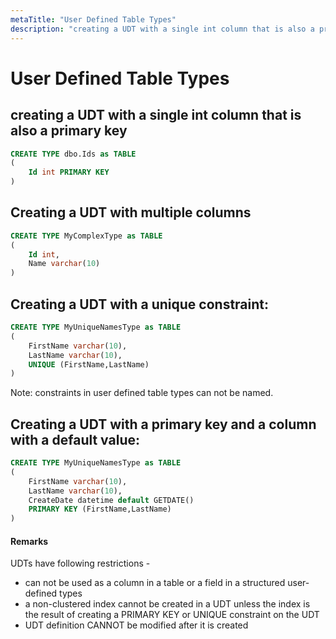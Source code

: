 ```yaml
---
metaTitle: "User Defined Table Types"
description: "creating a UDT with a single int column that is also a primary key, Creating a UDT with multiple columns, Creating a UDT with a unique constraint:, Creating a UDT with a primary key and a column with a default value:"
---
```


# User Defined Table Types




## creating a UDT with a single int column that is also a primary key


```sql
CREATE TYPE dbo.Ids as TABLE
(
    Id int PRIMARY KEY
)

```



## Creating a UDT with multiple columns


```sql
CREATE TYPE MyComplexType as TABLE
(
    Id int,
    Name varchar(10)
)

```



## Creating a UDT with a unique constraint:


```sql
CREATE TYPE MyUniqueNamesType as TABLE
(
    FirstName varchar(10),
    LastName varchar(10),
    UNIQUE (FirstName,LastName)
)

```

Note: constraints in user defined table types can not be named.



## Creating a UDT with a primary key and a column with a default value:


```sql
CREATE TYPE MyUniqueNamesType as TABLE
(
    FirstName varchar(10),
    LastName varchar(10),
    CreateDate datetime default GETDATE()
    PRIMARY KEY (FirstName,LastName)
)

```



#### Remarks


UDTs have following restrictions -

- can not be used as a column in a table or a field in a structured user-defined types
- a non-clustered index cannot be created in a UDT unless the index is the result of creating a PRIMARY KEY or UNIQUE constraint on the UDT
- UDT definition CANNOT be modified after it is created

